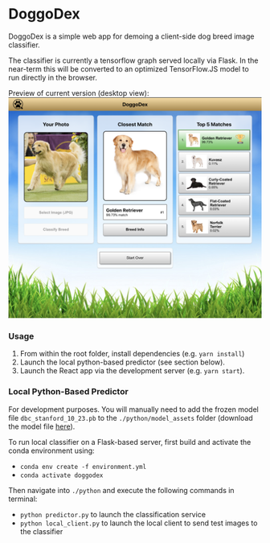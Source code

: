 # DoggoDex

DoggoDex is a simple web app for demoing a client-side dog breed image classifier.

The classifier is currently a tensorflow graph served locally via Flask. In the near-term this will be converted to an optimized TensorFlow.JS model to run directly in the browser.

Preview of current version (desktop view):
![App Preview](https://github.com/Ryan-Marchildon/doggodex/blob/master/public/github/preview_v1.png)

### Usage

1. From within the root folder, install dependencies (e.g. `yarn install`)
2. Launch the local python-based predictor (see section below).
3. Launch the React app via the development server (e.g. `yarn start`).

### Local Python-Based Predictor

For development purposes. You will manually need to add the frozen model file `dbc_stanford_10_23.pb` to the `./python/model_assets` folder (download the model file [here](https://rpm-public-assets.s3.ca-central-1.amazonaws.com/data_and_models/dbc_stanford_10_23.pb)).

To run local classifier on a Flask-based server, first build and activate the conda environment using:

- `conda env create -f environment.yml`
- `conda activate doggodex`

Then navigate into `./python` and execute the following commands in terminal:

- `python predictor.py` to launch the classification service
- `python local_client.py` to launch the local client to send test images to the classifier
